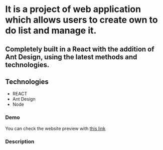 # It is a project of web application which allows users to create own to do list and manage it. 
## Completely built in a React with the addition of Ant Design, using the latest methods and technologies. 

## Technologies
* REACT
* Ant Design
* Node
### Demo

You can check the website preview with [this link]()

### Description

